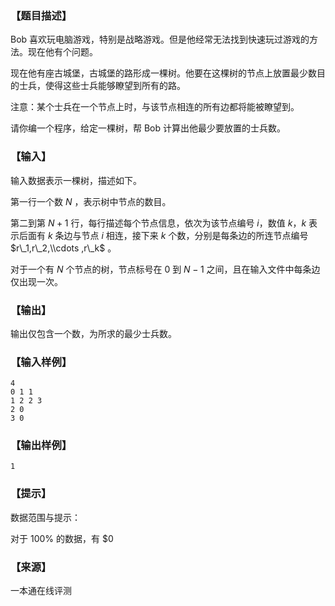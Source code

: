 ### 【题目描述】

Bob 喜欢玩电脑游戏，特别是战略游戏。但是他经常无法找到快速玩过游戏的方法。现在他有个问题。

现在他有座古城堡，古城堡的路形成一棵树。他要在这棵树的节点上放置最少数目的士兵，使得这些士兵能够瞭望到所有的路。

注意：某个士兵在一个节点上时，与该节点相连的所有边都将能被瞭望到。

请你编一个程序，给定一棵树，帮 Bob 计算出他最少要放置的士兵数。

### 【输入】

输入数据表示一棵树，描述如下。

第一行一个数 $N$ ，表示树中节点的数目。

第二到第 $N+1$ 行，每行描述每个节点信息，依次为该节点编号 $i$，数值 $k$，$k$ 表示后面有 $k$ 条边与节点 $i$ 相连，接下来 $k$ 个数，分别是每条边的所连节点编号 $r\_1,r\_2,\\cdots ,r\_k$ 。

对于一个有 $N$ 个节点的树，节点标号在 $0$ 到 $N-1$ 之间，且在输入文件中每条边仅出现一次。

### 【输出】

输出仅包含一个数，为所求的最少士兵数。

### 【输入样例】

```
4
0 1 1
1 2 2 3
2 0
3 0
```

### 【输出样例】

```
1
```

### 【提示】

数据范围与提示：

对于 100% 的数据，有 $0


 ### 【来源】

 一本通在线评测 